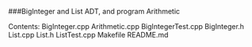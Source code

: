 ###BigInteger and List ADT, and program Arithmetic

Contents:
BigInteger.cpp
Arithmetic.cpp
BigIntegerTest.cpp
BigInteger.h
List.cpp
List.h
ListTest.cpp
Makefile
README.md